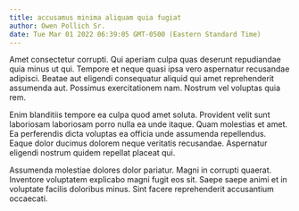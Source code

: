 ```yaml
---
title: accusamus minima aliquam quia fugiat
author: Owen Pollich Sr.
date: Tue Mar 01 2022 06:39:05 GMT-0500 (Eastern Standard Time)
---
```

Amet consectetur corrupti. Qui aperiam culpa quas deserunt repudiandae quia minus ut qui. Tempore et neque quasi ipsa vero aspernatur recusandae adipisci. Beatae aut eligendi consequatur aliquid qui amet reprehenderit assumenda aut. Possimus exercitationem nam. Nostrum vel voluptas quia rem.

 Enim blanditiis tempore ea culpa quod amet soluta. Provident velit sunt laboriosam laboriosam porro nulla ea unde itaque. Quam molestias et amet. Ea perferendis dicta voluptas ea officia unde assumenda repellendus. Eaque dolor ducimus dolorem neque veritatis recusandae. Aspernatur eligendi nostrum quidem repellat placeat qui.

 Assumenda molestiae dolores dolor pariatur. Magni in corrupti quaerat. Inventore voluptatem explicabo magni fugit eos sit. Saepe saepe animi et in voluptate facilis doloribus minus. Sint facere reprehenderit accusantium occaecati.